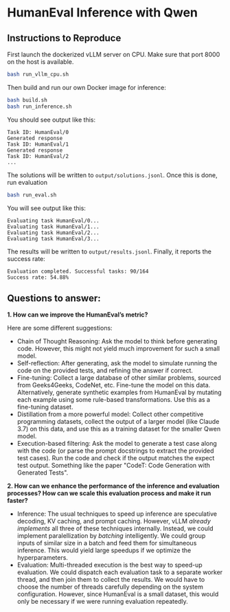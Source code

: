 # HumanEval Inference with Qwen

## Instructions to Reproduce

First launch the dockerized vLLM server on CPU. Make sure that port 8000 on the host is available.
```bash
bash run_vllm_cpu.sh
```

Then build and run our own Docker image for inference:
```bash
bash build.sh
bash run_inference.sh
```
You should see output like this:
```
Task ID: HumanEval/0
Generated response
Task ID: HumanEval/1
Generated response
Task ID: HumanEval/2
...
```
The solutions will be written to `output/solutions.jsonl`. Once this is done, run evaluation
```bash
bash run_eval.sh
```
You will see output like this:
```
Evaluating task HumanEval/0...
Evaluating task HumanEval/1...
Evaluating task HumanEval/2...
Evaluating task HumanEval/3...
```
The results will be written to `output/results.jsonl`. Finally, it reports the success rate:
```
Evaluation completed. Successful tasks: 90/164
Success rate: 54.88%
```

## Questions to answer:

**1. How can we improve the HumanEval’s metric?**

Here are some different suggestions:
- Chain of Thought Reasoning: Ask the model to think before generating code. However, this might not yield much improvement for such a small model.
- Self-reflection: After generating, ask the model to simulate running the code on the provided tests, and refining the answer if correct.
- Fine-tuning: Collect a large database of other similar problems, sourced from Geeks4Geeks, CodeNet, etc. Fine-tune the model on this data. Alternatively, generate synthetic examples from HumanEval by mutating each example using some rule-based transformations. Use this as a fine-tuning dataset.
- Distillation from a more powerful model: Collect other competitive programming datasets, collect the output of a larger model (like Claude 3.7) on this data, and use this as a training dataset for the smaller Qwen model.
- Execution-based filtering: Ask the model to generate a test case along with the code (or parse the prompt docstrings to extract the provided test cases). Run the code and check if the output matches the expect test output. Something like the paper "CodeT: Code Generation with Generated Tests".

**2. How can we enhance the performance of the inference and evaluation processes? How can we scale this evaluation process and make it run faster?**

- Inference: The usual techniques to speed up inference are speculative decoding, KV caching, and prompt caching. However, vLLM *already implements* all three of these techniques internally. Instead, we could implement paralellization by *batching* intelligently. We could group inputs of similar size in a batch and feed them for simultaneous inference. This would yield large speedups if we optimize the hyperparameters.
- Evaluation: Multi-threaded execution is the best way to speed-up evaluation. We could dispatch each evaluation task to a separate worker thread, and then join them to collect the results. We would have to choose the number of threads carefully depending on the system configuration. However, since HumanEval is a small dataset, this would only be necessary if we were running evaluation repeatedly.
